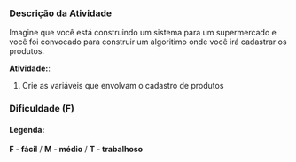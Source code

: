 

### Descrição da Atividade
Imagine que você está construindo um sistema para um supermercado e você foi convocado para construir um algoritimo onde você irá cadastrar os produtos.

**Atividade:**:
1. Crie as variáveis que envolvam o cadastro de produtos

### Dificuldade (F)

#### **Legenda:**
**F - fácil** / **M - médio** / **T - trabalhoso**